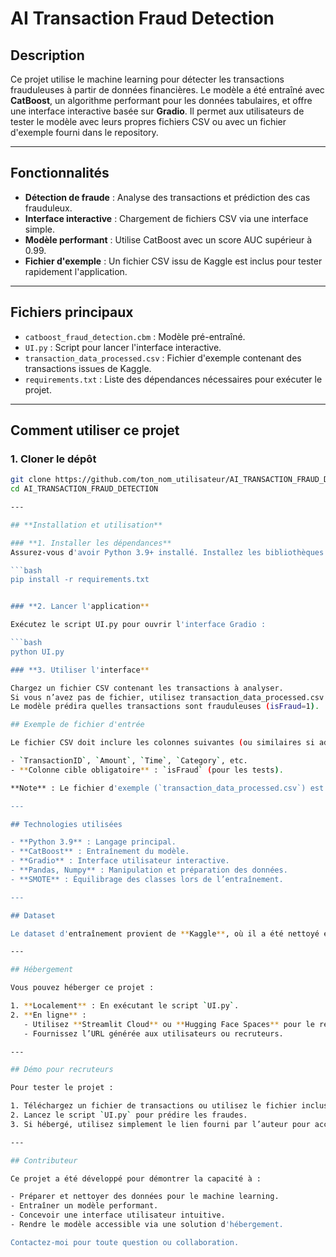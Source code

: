 # **AI Transaction Fraud Detection**

## **Description**

Ce projet utilise le machine learning pour détecter les transactions frauduleuses à partir de données financières. Le modèle a été entraîné avec **CatBoost**, un algorithme performant pour les données tabulaires, et offre une interface interactive basée sur **Gradio**. Il permet aux utilisateurs de tester le modèle avec leurs propres fichiers CSV ou avec un fichier d'exemple fourni dans le repository.

---

## **Fonctionnalités**

- **Détection de fraude** : Analyse des transactions et prédiction des cas frauduleux.
- **Interface interactive** : Chargement de fichiers CSV via une interface simple.
- **Modèle performant** : Utilise CatBoost avec un score AUC supérieur à 0.99.
- **Fichier d'exemple** : Un fichier CSV issu de Kaggle est inclus pour tester rapidement l'application.

---

## **Fichiers principaux**

- `catboost_fraud_detection.cbm` : Modèle pré-entraîné.
- `UI.py` : Script pour lancer l'interface interactive.
- `transaction_data_processed.csv` : Fichier d'exemple contenant des transactions issues de Kaggle.
- `requirements.txt` : Liste des dépendances nécessaires pour exécuter le projet.

---

## **Comment utiliser ce projet**

### **1. Cloner le dépôt**
```bash
git clone https://github.com/ton_nom_utilisateur/AI_TRANSACTION_FRAUD_DETECTION.git
cd AI_TRANSACTION_FRAUD_DETECTION

---

## **Installation et utilisation**

### **1. Installer les dépendances**
Assurez-vous d'avoir Python 3.9+ installé. Installez les bibliothèques nécessaires :

```bash
pip install -r requirements.txt


### **2. Lancer l'application**

Exécutez le script UI.py pour ouvrir l'interface Gradio :

```bash
python UI.py

### **3. Utiliser l'interface**

Chargez un fichier CSV contenant les transactions à analyser.
Si vous n’avez pas de fichier, utilisez transaction_data_processed.csv inclus dans le projet.
Le modèle prédira quelles transactions sont frauduleuses (isFraud=1).

## Exemple de fichier d'entrée

Le fichier CSV doit inclure les colonnes suivantes (ou similaires si adaptées au domaine) :

- `TransactionID`, `Amount`, `Time`, `Category`, etc.
- **Colonne cible obligatoire** : `isFraud` (pour les tests).

**Note** : Le fichier d'exemple (`transaction_data_processed.csv`) est fourni pour vos tests.

---

## Technologies utilisées

- **Python 3.9** : Langage principal.
- **CatBoost** : Entraînement du modèle.
- **Gradio** : Interface utilisateur interactive.
- **Pandas, Numpy** : Manipulation et préparation des données.
- **SMOTE** : Équilibrage des classes lors de l’entraînement.

---

## Dataset

Le dataset d'entraînement provient de **Kaggle**, où il a été nettoyé et préparé pour le machine learning. Il est disponible en version transformée dans le fichier `transaction_data_processed.csv`.

---

## Hébergement

Vous pouvez héberger ce projet :

1. **Localement** : En exécutant le script `UI.py`.
2. **En ligne** :
   - Utilisez **Streamlit Cloud** ou **Hugging Face Spaces** pour le rendre public.
   - Fournissez l’URL générée aux utilisateurs ou recruteurs.

---

## Démo pour recruteurs

Pour tester le projet :

1. Téléchargez un fichier de transactions ou utilisez le fichier inclus (`transaction_data_processed.csv`).
2. Lancez le script `UI.py` pour prédire les fraudes.
3. Si hébergé, utilisez simplement le lien fourni par l’auteur pour accéder à l’application en ligne.

---

## Contributeur

Ce projet a été développé pour démontrer la capacité à :

- Préparer et nettoyer des données pour le machine learning.
- Entraîner un modèle performant.
- Concevoir une interface utilisateur intuitive.
- Rendre le modèle accessible via une solution d'hébergement.

Contactez-moi pour toute question ou collaboration.


